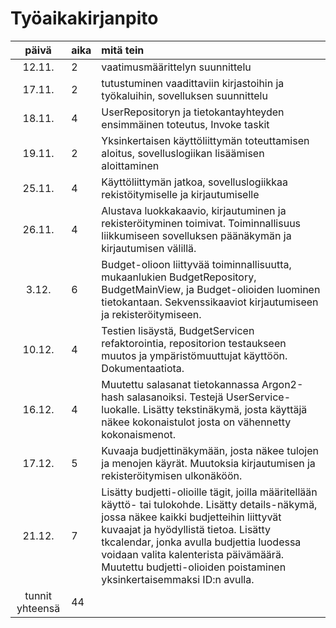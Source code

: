 # Työaikakirjanpito

| päivä | aika | mitä tein  |
| :----:|:-----| :-----|
| 12.11. | 2    | vaatimusmäärittelyn suunnittelu |
| 17.11. | 2    | tutustuminen vaadittaviin kirjastoihin ja työkaluihin, sovelluksen suunnittelu |
| 18.11. | 4    | UserRepositoryn ja tietokantayhteyden ensimmäinen toteutus, Invoke taskit |
| 19.11. | 2    | Yksinkertaisen käyttöliittymän toteuttamisen aloitus, sovelluslogiikan lisäämisen aloittaminen |
| 25.11. | 4    | Käyttöliittymän jatkoa, sovelluslogiikkaa rekistöitymiselle ja kirjautumiselle |
| 26.11. | 4    | Alustava luokkakaavio, kirjautuminen ja rekisteröityminen toimivat. Toiminnallisuus liikkumiseen sovelluksen päänäkymän ja kirjautumisen välillä. |
| 3.12. | 6    | Budget-olioon liittyvää toiminnallisuutta, mukaanlukien BudgetRepository, BudgetMainView, ja Budget-olioiden luominen tietokantaan. Sekvenssikaaviot kirjautumiseen ja rekisteröitymiseen. |
 10.12. | 4    | Testien lisäystä, BudgetServicen refaktorointia, repositorion testaukseen muutos ja ympäristömuuttujat käyttöön. Dokumentaatiota. |
| 16.12. | 4   | Muutettu salasanat tietokannassa Argon2-hash salasanoiksi. Testejä UserService-luokalle. Lisätty tekstinäkymä, josta käyttäjä näkee kokonaistulot josta on vähennetty kokonaismenot.|
| 17.12. | 5    | Kuvaaja budjettinäkymään, josta näkee tulojen ja menojen käyrät. Muutoksia kirjautumisen ja rekisteröitymisen ulkonäköön. |
| 21.12. | 7    | Lisätty budjetti-olioille tägit, joilla määritellään käyttö- tai tulokohde. Lisätty details-näkymä, jossa näkee kaikki budjetteihin liittyvät kuvaajat ja hyödyllistä tietoa. Lisätty tkcalendar, jonka avulla budjettia luodessa voidaan valita kalenterista päivämäärä. Muutettu budjetti-olioiden poistaminen yksinkertaisemmaksi ID:n avulla. |
| tunnit yhteensä | 44 |